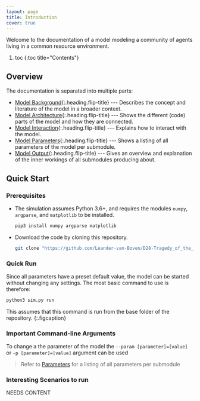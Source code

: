 ```yaml
---
layout: page
title: Introduction
cover: true
---
```


Welcome to the documentation of a model modeling a community of agents living in a common resource environment. 

1. toc
{:toc title="Contents"}

## Overview
The documentation is separated into multiple parts:

* [Model Background](/D28-Tragedy_of_the_Commons/pages/background/){:.heading.flip-title} --- Describes the concept and literature of the model in a broader context.
* [Model Architecture](/D28-Tragedy_of_the_Commons/pages/architecture){:.heading.flip-title} --- Shows the different (code) parts of the model and how they are connected.
* [Model Interaction](/D28-Tragedy_of_the_Commons/pages/interaction){:.heading.flip-title} --- Explains how to interact with the model.
* [Model Parameters](/D28-Tragedy_of_the_Commons/pages/parameters){:.heading.flip-title} --- Shows a listing of all parameters of the model per submodule.
* [Model Output](/D28-Tragedy_of_the_Commons/pages/output){:.heading.flip-title} --- Gives an overview and explanation of the inner workings of all submodules producing about.

## Quick Start
### Prerequisites
* The simulation assumes Python 3.6+, and requires the modules `numpy`, `argparse`, and `matplotlib` to be installed.
  ```bash
  pip3 install numpy argparse matplotlib
  ``` 
* Download the code by cloning this repository.
  ```bash
  git clone "https://github.com/Leander-van-Boven/D28-Tragedy_of_the_Commons"
  ```

### Quick Run
Since all parameters have a preset default value, the model can be started without changing any settings. The most basic command to use is therefore:
```bash
python3 sim.py run
```
This assumes that this command is run from the base folder of the repository.
{:.figcaption}

### Important Command-line Arguments
To change a the parameter of the model the `--param [parameter]=[value]` or `-p [parameter]=[value]` argument can be used 

> Refer to [Parameters](/D28-Tragedy_of_the_Commons/pages/parameters) for a listing of all parameters per submodule

### Interesting Scenarios to run
NEEDS CONTENT